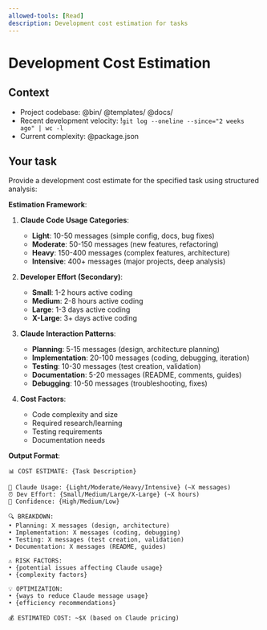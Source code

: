 ```yaml
---
allowed-tools: [Read]
description: Development cost estimation for tasks
---
```


# Development Cost Estimation

## Context
- Project codebase: @bin/ @templates/ @docs/
- Recent development velocity: !`git log --oneline --since="2 weeks ago" | wc -l`
- Current complexity: @package.json

## Your task
Provide a development cost estimate for the specified task using structured analysis:

**Estimation Framework**:

1. **Claude Code Usage Categories**:
   - **Light**: 10-50 messages (simple config, docs, bug fixes)
   - **Moderate**: 50-150 messages (new features, refactoring)
   - **Heavy**: 150-400 messages (complex features, architecture)
   - **Intensive**: 400+ messages (major projects, deep analysis)

2. **Developer Effort (Secondary)**:
   - **Small**: 1-2 hours active coding
   - **Medium**: 2-8 hours active coding
   - **Large**: 1-3 days active coding
   - **X-Large**: 3+ days active coding

3. **Claude Interaction Patterns**:
   - **Planning**: 5-15 messages (design, architecture planning)
   - **Implementation**: 20-100 messages (coding, debugging, iteration)
   - **Testing**: 10-30 messages (test creation, validation)
   - **Documentation**: 5-20 messages (README, comments, guides)
   - **Debugging**: 10-50 messages (troubleshooting, fixes)

4. **Cost Factors**:
   - Code complexity and size
   - Required research/learning
   - Testing requirements
   - Documentation needs

**Output Format**:
```
📊 COST ESTIMATE: {Task Description}

💬 Claude Usage: {Light/Moderate/Heavy/Intensive} (~X messages)
⏰ Dev Effort: {Small/Medium/Large/X-Large} (~X hours)
🎯 Confidence: {High/Medium/Low}

🔍 BREAKDOWN:
• Planning: X messages (design, architecture)
• Implementation: X messages (coding, debugging)
• Testing: X messages (test creation, validation)
• Documentation: X messages (README, guides)

⚠️ RISK FACTORS:
• {potential issues affecting Claude usage}
• {complexity factors}

💡 OPTIMIZATION:
• {ways to reduce Claude message usage}
• {efficiency recommendations}

💰 ESTIMATED COST: ~$X (based on Claude pricing)
```